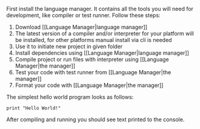 First install the language manager. 
It contains all the tools you will need for development, like compiler or test runner.
Follow these steps:

1. Download [[Language Manager|language manager]]
2. The latest version of a compiler and/or interpreter for your platform will be installed, for other platforms manual install via cli is needed
3. Use it to initiate new project in given folder
4. Install dependencies using [[Language Manager|language manager]]
5. Compile project or run files with interpreter using [[Language Manager|the manager]]
6. Test your code with test runner from [[Language Manager|the manager]]
7. Format your code with [[Language Manager|the manager]]

The simplest hello world program looks as follows:
```
print "Hello World!"
```

After compiling and running you should see text printed to the console.